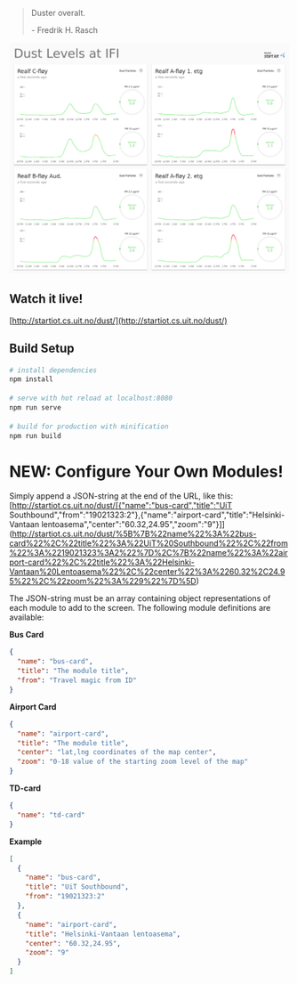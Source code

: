 > Duster overalt.
>
> \- Fredrik H. Rasch

![Example Screenshot](public/demo.png?raw=true "Example")

## Watch it live!
[http://startiot.cs.uit.no/dust/](http://startiot.cs.uit.no/dust/)

## Build Setup

``` bash
# install dependencies
npm install

# serve with hot reload at localhost:8080
npm run serve

# build for production with minification
npm run build
```

# NEW: Configure Your Own Modules!

Simply append a JSON-string at the end of the URL, like this: [http://startiot.cs.uit.no/dust/[{"name":"bus-card","title":"UiT Southbound","from":"19021323:2"},{"name":"airport-card","title":"Helsinki-Vantaan lentoasema","center":"60.32,24.95","zoom":"9"}]](http://startiot.cs.uit.no/dust/%5B%7B%22name%22%3A%22bus-card%22%2C%22title%22%3A%22UiT%20Southbound%22%2C%22from%22%3A%2219021323%3A2%22%7D%2C%7B%22name%22%3A%22airport-card%22%2C%22title%22%3A%22Helsinki-Vantaan%20Lentoasema%22%2C%22center%22%3A%2260.32%2C24.95%22%2C%22zoom%22%3A%229%22%7D%5D)

The JSON-string must be an array containing object representations of each module to add to the screen. The following module definitions are available:

**Bus Card**
```json
{
  "name": "bus-card",
  "title": "The module title",
  "from": "Travel magic from ID"
}
```

**Airport Card**
```json
{
  "name": "airport-card",
  "title": "The module title",
  "center": "lat,lng coordinates of the map center",
  "zoom": "0-18 value of the starting zoom level of the map"
}
```

**TD-card**
```json
{
  "name": "td-card"
}
```

**Example**
```json
[
  {
    "name": "bus-card",
    "title": "UiT Southbound",
    "from": "19021323:2"
  },
  {
    "name": "airport-card",
    "title": "Helsinki-Vantaan lentoasema",
    "center": "60.32,24.95",
    "zoom": "9"
  }
]
```
